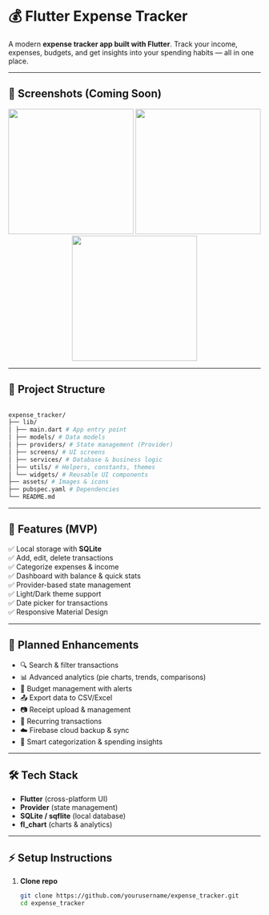 # 💰 Flutter Expense Tracker

A modern **expense tracker app built with Flutter**. Track your income, expenses, budgets, and get insights into your spending habits — all in one place.  

---

## 📸 Screenshots (Coming Soon)
<!-- Add app screenshots here once ready -->
<p align="center">
  <img src="assets/images/demo1.png" width="250" />
  <img src="assets/images/demo2.png" width="250" />
  <img src="assets/images/demo3.png" width="250" />
</p>

---

## 📁 Project Structure
```bash

expense_tracker/
├── lib/
│ ├── main.dart # App entry point
│ ├── models/ # Data models
│ ├── providers/ # State management (Provider)
│ ├── screens/ # UI screens
│ ├── services/ # Database & business logic
│ ├── utils/ # Helpers, constants, themes
│ └── widgets/ # Reusable UI components
├── assets/ # Images & icons
├── pubspec.yaml # Dependencies
└── README.md
```

---

## 🚀 Features (MVP)
✅ Local storage with **SQLite**  
✅ Add, edit, delete transactions  
✅ Categorize expenses & income  
✅ Dashboard with balance & quick stats  
✅ Provider-based state management  
✅ Light/Dark theme support  
✅ Date picker for transactions  
✅ Responsive Material Design  

---

## 🔮 Planned Enhancements
- 🔍 Search & filter transactions  
- 📊 Advanced analytics (pie charts, trends, comparisons)  
- 🎯 Budget management with alerts  
- 📤 Export data to CSV/Excel  
- 📷 Receipt upload & management  
- 🔄 Recurring transactions  
- ☁️ Firebase cloud backup & sync  
- 🤖 Smart categorization & spending insights  

---

## 🛠️ Tech Stack
- **Flutter** (cross-platform UI)  
- **Provider** (state management)  
- **SQLite / sqflite** (local database)  
- **fl_chart** (charts & analytics)  

---

## ⚡ Setup Instructions

1. **Clone repo**
   ```bash
   git clone https://github.com/yourusername/expense_tracker.git
   cd expense_tracker


